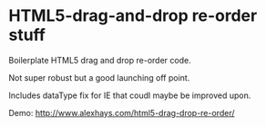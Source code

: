 HTML5-drag-and-drop re-order stuff
===================

Boilerplate HTML5 drag and drop re-order code. 

Not super robust but a good launching off point. 

Includes dataType fix for IE that coudl maybe be improved upon.

Demo: http://www.alexhays.com/html5-drag-drop-re-order/
